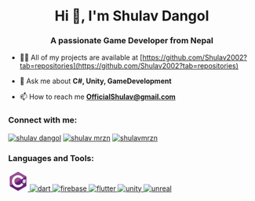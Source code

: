 <h1 align="center">Hi 👋, I'm Shulav Dangol</h1>
<h3 align="center">A passionate Game Developer from Nepal</h3>

- 👨‍💻 All of my projects are available at [https://github.com/Shulav2002?tab=repositories](https://github.com/Shulav2002?tab=repositories)

- 💬 Ask me about **C#, Unity, GameDevelopment**

- 📫 How to reach me **OfficialShulav@gmail.com**

<h3 align="left">Connect with me:</h3>
<p align="left">
<a href="[www.linkedin.com/in/shulav-dangol-111597315](https://www.linkedin.com/in/shulav-dangol-111597315/)" target="blank"><img align="center" src="https://raw.githubusercontent.com/rahuldkjain/github-profile-readme-generator/master/src/images/icons/Social/linked-in-alt.svg" alt="shulav dangol" height="30" width="40" /></a>
<a href="https://fb.com/shulav mrzn" target="blank"><img align="center" src="https://raw.githubusercontent.com/rahuldkjain/github-profile-readme-generator/master/src/images/icons/Social/facebook.svg" alt="shulav mrzn" height="30" width="40" /></a>
<a href="https://instagram.com/shulavmrzn" target="blank"><img align="center" src="https://raw.githubusercontent.com/rahuldkjain/github-profile-readme-generator/master/src/images/icons/Social/instagram.svg" alt="shulavmrzn" height="30" width="40" /></a>
</p>

<h3 align="left">Languages and Tools:</h3>
<p align="left"> <a href="https://www.w3schools.com/cs/" target="_blank" rel="noreferrer"> <img src="https://raw.githubusercontent.com/devicons/devicon/master/icons/csharp/csharp-original.svg" alt="csharp" width="40" height="40"/> </a> <a href="https://dart.dev" target="_blank" rel="noreferrer"> <img src="https://www.vectorlogo.zone/logos/dartlang/dartlang-icon.svg" alt="dart" width="40" height="40"/> </a> <a href="https://firebase.google.com/" target="_blank" rel="noreferrer"> <img src="https://www.vectorlogo.zone/logos/firebase/firebase-icon.svg" alt="firebase" width="40" height="40"/> </a> <a href="https://flutter.dev" target="_blank" rel="noreferrer"> <img src="https://www.vectorlogo.zone/logos/flutterio/flutterio-icon.svg" alt="flutter" width="40" height="40"/> </a> <a href="https://unity.com/" target="_blank" rel="noreferrer"> <img src="https://www.vectorlogo.zone/logos/unity3d/unity3d-icon.svg" alt="unity" width="40" height="40"/> </a> <a href="https://unrealengine.com/" target="_blank" rel="noreferrer"> <img src="https://raw.githubusercontent.com/kenangundogan/fontisto/036b7eca71aab1bef8e6a0518f7329f13ed62f6b/icons/svg/brand/unreal-engine.svg" alt="unreal" width="40" height="40"/> </a> </p>
